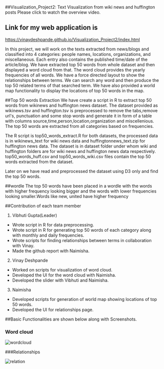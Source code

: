 ##Visualization_Project2: Text Visualization from wiki news and huffington posts
Please click to watch the overview video.


## Link for my web application is 
https://vinaydeshpande.github.io/Visualization_Project2/index.html

In this project, we will work on the texts extracted from news/blogs and classified into 4 categories: people names, locations, organizations, and miscellaneous. Each entry also contains the published time/date of the article/blog. We have extracted top 50 words from whole dataset and then displayed a word cloud from that. The word cloud provides the yearly frequencies of all words. We have a force directed layout to show the relationships between terms. We can search any word and then produce the top 50 related terms of that searched term. We have also provided a world map functionality to display the locations of top 50 words in the  map.

##Top 50 words Extraction
We have create a script in R to extract top 50 words from wikinews and huffington news dataset. The dataset provided as wikinews.tsv and huffington.tsv is preprocessed to remove the tabs,remove url's, punctuation and some stop words 
and generate it in form of a table with columns source,time,person,location,organization and miscellenious. The top 50 words are extracted from all categories based on frequencies.

The R script is top50_words_extract.R for both datasets, the processed data is in wikinews_text for wiki news data and huffingtonnews_text.zip for huffington news data. The dataset is in dataset folder under whom wiki and huffington folders are for wiki news and huffington news data respectively. top50_words_huff.csv and top50_words_wiki.csv files contain the top 50 words extracted from the dataset.

Later on we have read and preprocessed the dataset using D3 only and find the top 50 words.

##wordle
The top 50 words have been placed in a wordle with the words with higher frequency looking bigger and the words with lower frequencies looking smaller.Words like new, united have higher frequency

##Contribution of each team member
1) Vibhuti Gupta(Leader)

- Wrote script in R for data preprocessing.
-  Wrote script in R for generating top 50 words of each category along with monthly and daily frequencies.
- Wrote scripts for finding relationships between terms in collaboration with Vinay.
- Made the github report with Naimisha.

2) Vinay Deshpande

- Worked on scripts for visualization of word cloud.
-  Developed the UI for the word cloud with Naimisha.
- Developed the slider with Vibhuti and Naimisha.

3) Naimisha 

- Developed scripts for generation of world map showing locations of top 50 words.
- Developed the UI for relationships page.


##Basic Functionalities are shown below along with Screenshots.

### Word cloud
![wordcloud](https://cloud.githubusercontent.com/assets/19288804/20230163/18927cd2-a820-11e6-9a97-90e8bb712e31.jpg)

###Relationships

![relation](https://cloud.githubusercontent.com/assets/19288804/20230167/1d2a0daa-a820-11e6-8c3e-4aad0ffbbbae.jpg)




 
